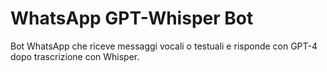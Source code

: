 # WhatsApp GPT-Whisper Bot
Bot WhatsApp che riceve messaggi vocali o testuali e risponde con GPT-4 dopo trascrizione con Whisper.